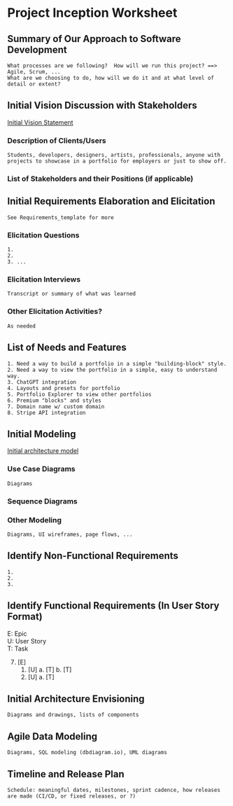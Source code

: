 Project Inception Worksheet
=====================================

## Summary of Our Approach to Software Development
    What processes are we following?  How will we run this project? ==> Agile, Scrum, ...  
    What are we choosing to do, how will we do it and at what level of detail or extent?

## Initial Vision Discussion with Stakeholders
[Initial Vision Statement](vision_statement.md)

### Description of Clients/Users
    Students, developers, designers, artists, professionals, anyone with projects to showcase in a portfolio for employers or just to show off.

### List of Stakeholders and their Positions (if applicable)

## Initial Requirements Elaboration and Elicitation
    See Requirements_template for more

### Elicitation Questions
    1. 
    2.
    3. ...

### Elicitation Interviews
    Transcript or summary of what was learned

### Other Elicitation Activities?
    As needed

## List of Needs and Features
    1. Need a way to build a portfolio in a simple "building-block" style.
    2. Need a way to view the portfolio in a simple, easy to understand way.
    3. ChatGPT integration
    4. Layouts and presets for portfolio
    5. Portfolio Explorer to view other portfolios
    6. Premium "blocks" and styles
    7. Domain name w/ custom domain
    8. Stripe API integration

## Initial Modeling
[Initial architecture model](initial_model.svg)

### Use Case Diagrams
    Diagrams

### Sequence Diagrams

### Other Modeling
    Diagrams, UI wireframes, page flows, ...

## Identify Non-Functional Requirements
    1.
    2.
    3.

## Identify Functional Requirements (In User Story Format)

E: Epic  
U: User Story  
T: Task  

7. [E] 
    1. [U]
        a. [T]
        b. [T]
    2. [U]
        a. [T]

## Initial Architecture Envisioning
    Diagrams and drawings, lists of components

## Agile Data Modeling
    Diagrams, SQL modeling (dbdiagram.io), UML diagrams

## Timeline and Release Plan
    Schedule: meaningful dates, milestones, sprint cadence, how releases are made (CI/CD, or fixed releases, or ?)
